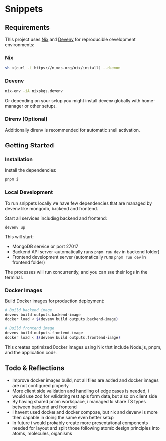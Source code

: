 # Snippets

## Requirements

This project uses [Nix](https://nixos.org/) and [Devenv](https://devenv.sh/) for reproducible development environments:

### Nix

```bash
sh <(curl -L https://nixos.org/nix/install) --daemon
```

### Devenv

```bash
nix-env -iA nixpkgs.devenv
```

Or depending on your setup you might install devenv globally with home-manager or other setups.

### Direnv (Optional)

Additionally direnv is recommended for automatic shell activation.

## Getting Started

### Installation

Install the dependencies:

```bash
pnpm i
```

### Local Development

To run snippets locally we have few dependencies that are managed by devenv like mongodb, backend and frontend.

Start all services including backend and frontend:

```bash
devenv up
```

This will start:
- MongoDB service on port 27017
- Backend API server (automatically runs `pnpm run dev` in backend folder)
- Frontend development server (automatically runs `pnpm run dev` in frontend folder)

The processes will run concurrently, and you can see their logs in the terminal.

### Docker Images

Build Docker images for production deployment:

```bash
# Build backend image
devenv build outputs.backend-image
docker load < $(devenv build outputs.backend-image)

# Build frontend image  
devenv build outputs.frontend-image
docker load < $(devenv build outputs.frontend-image)
```

This creates optimized Docker images using Nix that include Node.js, pnpm, and the application code.


## Todo & Reflections

- Improve docker images build, not all files are added and docker images are not configured properly
- More client side validation and handling of edge cases is needed, i would use zod for validating rest apis form data, but also on client side
- By having shared pnpm workspace, i managed to share TS types between backend and frontend
- I havent used docker and docker compose, but nix and devenv is more then capable in doing the same even better setup
- In future i would probably create more presentational components needed for layout and split those following atomic design principles into atoms, molecules, organisms
